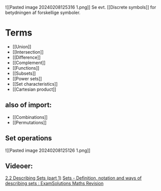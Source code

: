 ![[Pasted image 20240208125316 1.png]]
Se evt.  [[Discrete symbols]] for betydningen af forskellige symboler.
# Terms
- [[Union]]
- [[Intersection]]
- [[Difference]]
- [[Complement]]
- [[Functions]]
- [[Subsets]]
- [[Power sets]]
- [[Set characteristics]]
- [[Cartesian product]]

## also of import:
- [[Combinations]]
- [[Permutations]]

## Set operations
![[Pasted image 20240208125126 1.png]]
## Videoer:
[2.2 Describing Sets (part 1)](https://youtu.be/kZy8kq0_Buw?t=118)
[Sets - Definition, notation and ways of describing sets : ExamSolutions Maths Revision](https://www.youtube.com/watch?v=G6Wm9P_ojxE)
